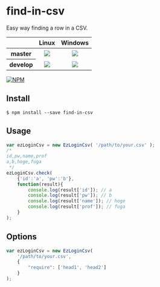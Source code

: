 # find-in-csv

Easy way finding a row in a CSV.

<table>
  <thead>
    <tr>
      <th></th>
      <th>Linux</th>
      <th>Windows</th>
    </tr>
  </thead>
  <tbody>
    <tr>
      <th>master</th>
      <td align="center">
        <a href="https://travis-ci.org/tomk79/node-find-in-csv"><img src="https://secure.travis-ci.org/tomk79/node-find-in-csv.svg?branch=master"></a>
      </td>
      <td align="center">
        <a href="https://ci.appveyor.com/project/tomk79/node-find-in-csv"><img src="https://ci.appveyor.com/api/projects/status/4r3uvp18tm9co988/branch/master?svg=true"></a>
      </td>
    </tr>
    <tr>
      <th>develop</th>
      <td align="center">
        <a href="https://travis-ci.org/tomk79/node-find-in-csv"><img src="https://secure.travis-ci.org/tomk79/node-find-in-csv.svg?branch=develop"></a>
      </td>
      <td align="center">
        <a href="https://ci.appveyor.com/project/tomk79/node-find-in-csv"><img src="https://ci.appveyor.com/api/projects/status/4r3uvp18tm9co988/branch/develop?svg=true"></a>
      </td>
    </tr>
  </tbody>
</table>

[![NPM](https://nodei.co/npm/find-in-csv.png)](https://nodei.co/npm/find-in-csv/)

## Install

```
$ npm install --save find-in-csv
```

## Usage

```js
var ezLoginCsv = new EzLoginCsv( '/path/to/your.csv' );
/*
id,pw,name,prof
a,b,hoge,fuga
 */
ezLoginCsv.check(
    {'id':'a', 'pw':'b'},
    function(result){
        console.log(result['id']); // a
        console.log(result['pw']); // b
        console.log(result['name']); // hoge
        console.log(result['prof']); // fuga
    }
);

```

## Options

```js
var ezLoginCsv = new EzLoginCsv(
    '/path/to/your.csv',
    {
        "require": ['head1', 'head2']
    }
);
```

